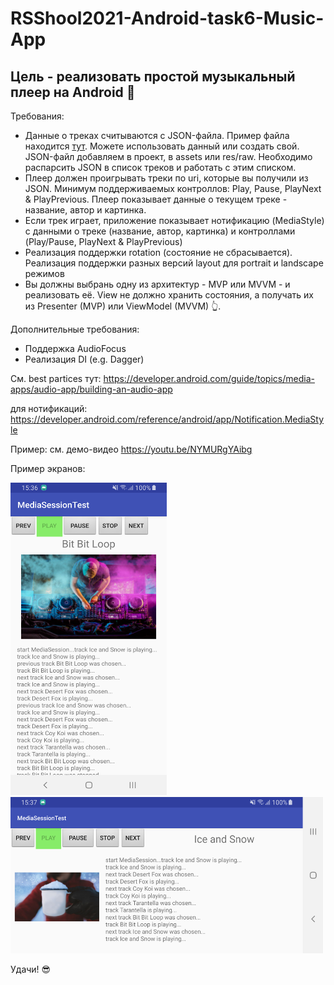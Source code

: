 # RSShool2021-Android-task6-Music-App

## Цель - реализовать простой музыкальный плеер на Android 🎵

Требования:
- Данные о треках считываются с JSON-файла. Пример файла находится [тут](data/playlist.json). Можете использовать данный или создать свой. JSON-файл добавляем в проект, в assets или res/raw. Необходимо распарсить JSON в список треков и работать с этим списком.  
- Плеер должен проигрывать треки по uri, которые вы получили из JSON. Минимум поддерживаемых контроллов: Play, Pause, PlayNext & PlayPrevious. Плеер показывает данные о текущем треке - название, автор и картинка.
- Если трек играет, приложение показывает нотификацию (MediaStyle) с данными о треке (название, автор, картинка) и контроллами (Play/Pause, PlayNext & PlayPrevious)
- Реализация поддержки rotation (состояние не сбрасывается). Реализация поддержки разных версий layout для portrait и landscape режимов
- Вы должны выбрань одну из архитектур - MVP или MVVM - и реализовать её. View не должно хранить состояния, а получать их из Presenter (MVP) или ViewModel (MVVM) 👆. 

Дополнительные требования:
- Поддержка AudioFocus
- Реализация DI (e.g. Dagger)

См. best partices тут: https://developer.android.com/guide/topics/media-apps/audio-app/building-an-audio-app

для нотификаций: https://developer.android.com/reference/android/app/Notification.MediaStyle

Пример: см. демо-видео https://youtu.be/NYMURgYAibg

Пример экранов:

<img alt="quiz app" src="/img/port_1.png" width="250" height="500" />

<img alt="quiz app" src="/img/land_1.png" width="500" height="250" />

Удачи! 😎
